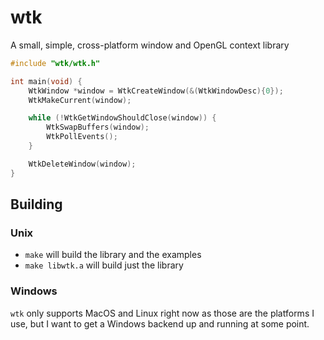 # wtk

A small, simple, cross-platform window and OpenGL context library

```c
#include "wtk/wtk.h"

int main(void) {
    WtkWindow *window = WtkCreateWindow(&(WtkWindowDesc){0});
    WtkMakeCurrent(window);

    while (!WtkGetWindowShouldClose(window)) {
        WtkSwapBuffers(window);
        WtkPollEvents();
    }

    WtkDeleteWindow(window);
}
```

## Building
### Unix
- `make` will build the library and the examples
- `make libwtk.a` will build just the library

### Windows
`wtk` only supports MacOS and Linux right now as those are the platforms I use, but I want to get a Windows backend up and running at some point.